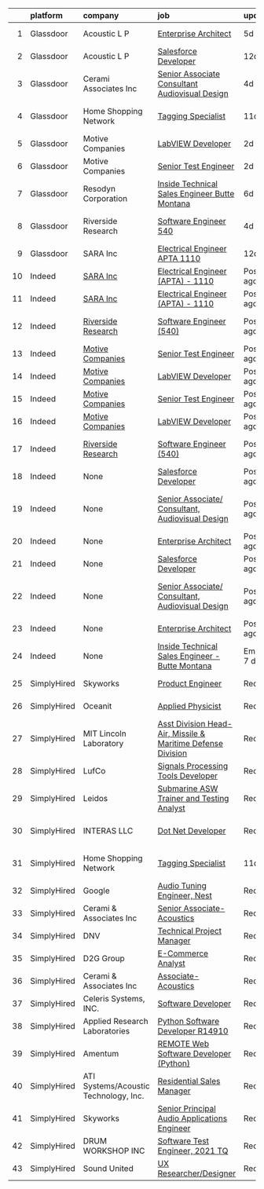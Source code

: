 

|    | platform    | company                                                             | job                                                                                                                                                                                                                                                                                                                                                                                                                                                                                                                                                                                                                                                                                                                                                                                                                                                                                                                      | update_time               | location                              |
|---:|:------------|:--------------------------------------------------------------------|:-------------------------------------------------------------------------------------------------------------------------------------------------------------------------------------------------------------------------------------------------------------------------------------------------------------------------------------------------------------------------------------------------------------------------------------------------------------------------------------------------------------------------------------------------------------------------------------------------------------------------------------------------------------------------------------------------------------------------------------------------------------------------------------------------------------------------------------------------------------------------------------------------------------------------|:--------------------------|:--------------------------------------|
|  1 | Glassdoor   | Acoustic  L P                                                       | [Enterprise Architect](https://www.glassdoor.com/partner/jobListing.htm?pos=106&ao=1136043&s=58&guid=0000017e23dd25db9acb335321c24fc2&src=GD_JOB_AD&t=SR&vt=w&cs=1_c1692999&cb=1641279203201&jobListingId=1007534420460&jrtk=3-0-1fohtq9mt269v001-1fohtq9n92slh000-487a49d69d6a910e-)                                                                                                                                                                                                                                                                                                                                                                                                                                                                                                                                                                                                                                    | 5d                        | Atlanta, GA                           |
|  2 | Glassdoor   | Acoustic  L P                                                       | [Salesforce Developer](https://www.glassdoor.com/partner/jobListing.htm?pos=108&ao=1136043&s=58&guid=0000017e23dd25db9acb335321c24fc2&src=GD_JOB_AD&t=SR&vt=w&cs=1_3ac5027b&cb=1641279203201&jobListingId=1007524608682&jrtk=3-0-1fohtq9mt269v001-1fohtq9n92slh000-af4ffd1a73c362e2-)                                                                                                                                                                                                                                                                                                                                                                                                                                                                                                                                                                                                                                    | 12d                       | Atlanta, GA                           |
|  3 | Glassdoor   | Cerami   Associates Inc                                             | [Senior Associate  Consultant  Audiovisual Design](https://www.glassdoor.com/partner/jobListing.htm?pos=105&ao=1136043&s=58&guid=0000017e23dd25db9acb335321c24fc2&src=GD_JOB_AD&t=SR&vt=w&ea=1&cs=1_994688a0&cb=1641279203201&jobListingId=1007534942478&jrtk=3-0-1fohtq9mt269v001-1fohtq9n92slh000-e678d5e5359bfe92-)                                                                                                                                                                                                                                                                                                                                                                                                                                                                                                                                                                                                   | 4d                        | New York, NY                          |
|  4 | Glassdoor   | Home Shopping Network                                               | [Tagging Specialist](https://www.glassdoor.com/partner/jobListing.htm?pos=101&ao=1110586&s=58&guid=0000017e23dd25db9acb335321c24fc2&src=GD_JOB_AD&t=SR&vt=w&cs=1_1e34f3a1&cb=1641279203200&jobListingId=1007525147072&cpc=3BA4CE39D5B5DEF5&jrtk=3-0-1fohtq9mt269v001-1fohtq9n92slh000-48a1508b1631b302--6NYlbfkN0BYr7dwEXCdhG3t-sSvbIuYshF1gTRsO_m2T9chwVZfFz3YEsOHKqSwpv8xMvHdxJTGGhLa9lpYPwj0idMdzvSdKqqvlv_CH6rzzJ3vbK-P1Ayz0szdtVKqHIZPCXGEGccBKR_It2nLP1ORZ_58sjLARFNiXJ8pzt2rarlOfmrTYVw_pSUx_21ShMBpcIdSBxVsF1V1oG8oQvySlqB48T4rw-GsnfN1Sjxrbt9cbLCoK79nPjBgT4ss48yVdyuOVSzRaCC7Ou3o-bV-ay_9MocFynYKeoFUJTxisTlvCuJudixhWxmxK3gmXErue72hBmRB5eh22EVmtKoTUA83gCH7P5GXFB6UwycsAbnWItbUzybeT0Gw6RxmiHak49jG9s2uD78A4Glnn8u3VCgYo2rU7b3V4YTiZV0%3D)                                                                                                                                                                   | 11d                       | West Chester, PA                      |
|  5 | Glassdoor   | Motive Companies                                                    | [LabVIEW Developer](https://www.glassdoor.com/partner/jobListing.htm?pos=104&ao=1136043&s=58&guid=0000017e23dd25db9acb335321c24fc2&src=GD_JOB_AD&t=SR&vt=w&ea=1&cs=1_bbb4ee2c&cb=1641279203200&jobListingId=1007537681475&jrtk=3-0-1fohtq9mt269v001-1fohtq9n92slh000-e0c043a7954a6a8c-)                                                                                                                                                                                                                                                                                                                                                                                                                                                                                                                                                                                                                                  | 2d                        | Long Beach, CA                        |
|  6 | Glassdoor   | Motive Companies                                                    | [Senior Test Engineer](https://www.glassdoor.com/partner/jobListing.htm?pos=107&ao=1136043&s=58&guid=0000017e23dd25db9acb335321c24fc2&src=GD_JOB_AD&t=SR&vt=w&ea=1&cs=1_03c9bd70&cb=1641279203201&jobListingId=1007537681491&jrtk=3-0-1fohtq9mt269v001-1fohtq9n92slh000-f0422b4079d68151-)                                                                                                                                                                                                                                                                                                                                                                                                                                                                                                                                                                                                                               | 2d                        | Long Beach, CA                        |
|  7 | Glassdoor   | Resodyn Corporation                                                 | [Inside Technical Sales Engineer   Butte Montana](https://www.glassdoor.com/partner/jobListing.htm?pos=109&ao=1110586&s=58&guid=0000017e23dd25db9acb335321c24fc2&src=GD_JOB_AD&t=SR&vt=w&ea=1&cs=1_bf9659e9&cb=1641279203202&jobListingId=1007532648823&cpc=3BA4CE39D5B5DEF5&jrtk=3-0-1fohtq9mt269v001-1fohtq9n92slh000-5ef03b6451718e4b--6NYlbfkN0C0w0Hs4K-FXB-op-AEaD4F38yU7_A8mJekhK3sBcHv1-WVzNdV1zlHPYf3A5hskYD9KSujo9Z1zpC7iYriLtKiDngAhJlZaigDutiCKUcxfwgmGMn88fTV4_EEdgNMdiIR36MzU9ejvYGf2inhkWpmRvSpGbyPjdzZc9PvAsgUwW5Sp0k9rvVl3ACVRyBqJY2HZWauq9YQvTv6PB2M42AqtDhGtHk3NBnJNHeN9echtqOHWVd0BMJLEQFsGRiguMZpKZF7xyySvfgCeHM-kY-_dqOkY_N6_H3sY72C0oBlIESLiJNLiegiaiS7ofTC96CCZSnsQUhYGM15sZ9Kcr4pDL6r6IcSlW7lw5Qv_8v07VfgIpfTB8vwLNrX18kSsCh5_cdYYxohyTtjAniDOE-7yWCwMmDYbBwlz6HAU3woPw0fE9umSNtt9QMMT6fB2yVMjwOVgo5neXceR-l3qG5sEnQ60coGUECbguOq4-NV3O6AfpeZLYTCSvbHcjB4Ai-M8ZrbtWx9oY_Ks7XW1ZP2Hjevf7Uxgaw%3D) | 6d                        | United States                         |
|  8 | Glassdoor   | Riverside Research                                                  | [Software Engineer  540 ](https://www.glassdoor.com/partner/jobListing.htm?pos=102&ao=1136043&s=58&guid=0000017e23dd25db9acb335321c24fc2&src=GD_JOB_AD&t=SR&vt=w&ea=1&cs=1_d901ea9f&cb=1641279203200&jobListingId=1007534909620&jrtk=3-0-1fohtq9mt269v001-1fohtq9n92slh000-0d1f3b0d6b3b2bf9-)                                                                                                                                                                                                                                                                                                                                                                                                                                                                                                                                                                                                                            | 4d                        | Wright Patterson AFB, OH              |
|  9 | Glassdoor   | SARA Inc                                                            | [Electrical Engineer  APTA    1110](https://www.glassdoor.com/partner/jobListing.htm?pos=103&ao=1136043&s=58&guid=0000017e23dd25db9acb335321c24fc2&src=GD_JOB_AD&t=SR&vt=w&ea=1&cs=1_c5fafe26&cb=1641279203200&jobListingId=1007524177286&jrtk=3-0-1fohtq9mt269v001-1fohtq9n92slh000-db398a8041e26548-)                                                                                                                                                                                                                                                                                                                                                                                                                                                                                                                                                                                                                  | 12d                       | Cypress, CA                           |
| 10 | Indeed      | [SARA Inc](https://www.indeed.com/cmp/Sara-Inc)                     | [Electrical Engineer (APTA) - 1110](https://www.indeed.com/company/SARA-Inc/jobs/Electrical-Engineer-db398a8041e26548?fccid=545833f11825ab18&vjs=3)                                                                                                                                                                                                                                                                                                                                                                                                                                                                                                                                                                                                                                                                                                                                                                      | Posted12 days ago         | Cypress, CA 90630                     |
| 11 | Indeed      | [SARA Inc](https://www.indeed.com/cmp/Sara-Inc)                     | [Electrical Engineer (APTA) - 1110](https://www.indeed.com/company/SARA-Inc/jobs/Electrical-Engineer-db398a8041e26548?fccid=545833f11825ab18&vjs=3)                                                                                                                                                                                                                                                                                                                                                                                                                                                                                                                                                                                                                                                                                                                                                                      | Posted12 days ago         | Cypress, CA 90630                     |
| 12 | Indeed      | [Riverside Research](https://www.indeed.com/cmp/Riverside-Research) | [Software Engineer (540)](https://www.indeed.com/company/Riverside-Research/jobs/Software-Engineer-0d1f3b0d6b3b2bf9?fccid=d81796328c01c258&vjs=3)                                                                                                                                                                                                                                                                                                                                                                                                                                                                                                                                                                                                                                                                                                                                                                        | Posted4 days ago          | Wright-Patterson AFB, OH              |
| 13 | Indeed      | [Motive Companies](https://www.indeed.com/cmp/Motive-Companies)     | [Senior Test Engineer](https://www.indeed.com/rc/clk?jk=f0422b4079d68151&fccid=c7f676be7d6eba00&vjs=3)                                                                                                                                                                                                                                                                                                                                                                                                                                                                                                                                                                                                                                                                                                                                                                                                                   | Posted2 days ago          | Long Beach, CA                        |
| 14 | Indeed      | [Motive Companies](https://www.indeed.com/cmp/Motive-Companies)     | [LabVIEW Developer](https://www.indeed.com/rc/clk?jk=e0c043a7954a6a8c&fccid=c7f676be7d6eba00&vjs=3)                                                                                                                                                                                                                                                                                                                                                                                                                                                                                                                                                                                                                                                                                                                                                                                                                      | Posted2 days ago          | Long Beach, CA                        |
| 15 | Indeed      | [Motive Companies](https://www.indeed.com/cmp/Motive-Companies)     | [Senior Test Engineer](https://www.indeed.com/rc/clk?jk=f0422b4079d68151&fccid=c7f676be7d6eba00&vjs=3)                                                                                                                                                                                                                                                                                                                                                                                                                                                                                                                                                                                                                                                                                                                                                                                                                   | Posted2 days ago          | Long Beach, CA                        |
| 16 | Indeed      | [Motive Companies](https://www.indeed.com/cmp/Motive-Companies)     | [LabVIEW Developer](https://www.indeed.com/rc/clk?jk=e0c043a7954a6a8c&fccid=c7f676be7d6eba00&vjs=3)                                                                                                                                                                                                                                                                                                                                                                                                                                                                                                                                                                                                                                                                                                                                                                                                                      | Posted2 days ago          | Long Beach, CA                        |
| 17 | Indeed      | [Riverside Research](https://www.indeed.com/cmp/Riverside-Research) | [Software Engineer (540)](https://www.indeed.com/company/Riverside-Research/jobs/Software-Engineer-0d1f3b0d6b3b2bf9?fccid=d81796328c01c258&vjs=3)                                                                                                                                                                                                                                                                                                                                                                                                                                                                                                                                                                                                                                                                                                                                                                        | Posted4 days ago          | Wright-Patterson AFB, OH              |
| 18 | Indeed      | None                                                                | [Salesforce Developer](https://www.indeed.com/rc/clk?jk=af4ffd1a73c362e2&fccid=a1a21b2550e7871e&vjs=3)                                                                                                                                                                                                                                                                                                                                                                                                                                                                                                                                                                                                                                                                                                                                                                                                                   | Posted12 days ago         | Atlanta, GA 30346                     |
| 19 | Indeed      | None                                                                | [Senior Associate/ Consultant, Audiovisual Design](https://www.indeed.com/rc/clk?jk=e678d5e5359bfe92&fccid=ee167795eb27358c&vjs=3)                                                                                                                                                                                                                                                                                                                                                                                                                                                                                                                                                                                                                                                                                                                                                                                       | Posted4 days ago          | New York, NY 10018 (Murray Hill area) |
| 20 | Indeed      | None                                                                | [Enterprise Architect](https://www.indeed.com/rc/clk?jk=487a49d69d6a910e&fccid=a1a21b2550e7871e&vjs=3)                                                                                                                                                                                                                                                                                                                                                                                                                                                                                                                                                                                                                                                                                                                                                                                                                   | Posted5 days ago          | Atlanta, GA 30346                     |
| 21 | Indeed      | None                                                                | [Salesforce Developer](https://www.indeed.com/rc/clk?jk=af4ffd1a73c362e2&fccid=a1a21b2550e7871e&vjs=3)                                                                                                                                                                                                                                                                                                                                                                                                                                                                                                                                                                                                                                                                                                                                                                                                                   | Posted12 days ago         | Atlanta, GA 30346                     |
| 22 | Indeed      | None                                                                | [Senior Associate/ Consultant, Audiovisual Design](https://www.indeed.com/rc/clk?jk=e678d5e5359bfe92&fccid=ee167795eb27358c&vjs=3)                                                                                                                                                                                                                                                                                                                                                                                                                                                                                                                                                                                                                                                                                                                                                                                       | Posted4 days ago          | New York, NY 10018 (Murray Hill area) |
| 23 | Indeed      | None                                                                | [Enterprise Architect](https://www.indeed.com/rc/clk?jk=487a49d69d6a910e&fccid=a1a21b2550e7871e&vjs=3)                                                                                                                                                                                                                                                                                                                                                                                                                                                                                                                                                                                                                                                                                                                                                                                                                   | Posted5 days ago          | Atlanta, GA 30346                     |
| 24 | Indeed      | None                                                                | [Inside Technical Sales Engineer - Butte Montana](https://www.indeed.com/pagead/clk?mo=r&ad=-6NYlbfkN0C0w0Hs4K-FXB-op-AEaD4F38yU7_A8mJekhK3sBcHv1-WVzNdV1zlHPYf3A5hskYD9KSujo9Z1zpC7iYriLtKiDngAhJlZaigDutiCKUcxfwgmGMn88fTV4_EEdgNMdiIR36MzU9ejvYGf2inhkWpmqurEEGePyrcdcUmTloJouo_RCGlCB26M9U4aM3OUdiC264mnfDNyLAVfw2NpHQ4Jx7fsn933Kaho0mMRfwlGleYmsPMoFJ7-CXseXcJnF0ZEeEih8mjZHmMgrjSuq6H9AnSh7ZquGguWZDXXl5euMC4B1x3dKxttYW05Vrf-j3-LgT3-k4gPBIw1hzMe1wpMIjfrev6zHGBp0jL11bf516kHVWmsTfHFICqZat49_Mdxb2cW4G9f6cck18h1Xdb4rr4GZEOctwD09Zh6nafXaE_ktP5WVu5uGjchKpRD5VXDeaNqOdLpTvnjmTVHwpK06hy1zXms6atDZ-nYl82UjB-xj6aqxzvnbTEEYZHmJmHIlkrCYwBw0HxNzB9XJbII&p=7&fvj=1&vjs=3)                                                                                                                                                                                                                                            | EmployerActive 7 days ago | United States                         |
| 25 | SimplyHired | Skyworks                                                            | [Product Engineer](https://www.simplyhired.com/job/iJcpdVkM5oIdTiOYdWFU6h4xkGqPiTGhEAiReAORzys7rRfESsIoaw?q=acoustic+developer)                                                                                                                                                                                                                                                                                                                                                                                                                                                                                                                                                                                                                                                                                                                                                                                          | Recently                  | Beaverton, OR                         |
| 26 | SimplyHired | Oceanit                                                             | [Applied Physicist](https://www.simplyhired.com/job/SC41egP_8QyFJ2TcfIYTT4Ro-GHqkfBJAbQOFFOEQWQJmBNVUXYfNg?q=acoustic+developer)                                                                                                                                                                                                                                                                                                                                                                                                                                                                                                                                                                                                                                                                                                                                                                                         | Recently                  | Honolulu, HI                          |
| 27 | SimplyHired | MIT Lincoln Laboratory                                              | [Asst Division Head- Air, Missile & Maritime Defense Division](https://www.simplyhired.com/job/KFJegKFo9NMlubA8-OjItBhsBHKBRs9cxvNaiiVPCV25LS5KbTSJoQ?q=acoustic+developer)                                                                                                                                                                                                                                                                                                                                                                                                                                                                                                                                                                                                                                                                                                                                              | Recently                  | Lexington, MA                         |
| 28 | SimplyHired | LufCo                                                               | [Signals Processing Tools Developer](https://www.simplyhired.com/job/lptlVT2jD3nhyqkZB-Z0swqjZhzpY2fNTuLgkyeIOkfUU-y3hqBZ7A?q=acoustic+developer)                                                                                                                                                                                                                                                                                                                                                                                                                                                                                                                                                                                                                                                                                                                                                                        | Recently                  | Baltimore, MD                         |
| 29 | SimplyHired | Leidos                                                              | [Submarine ASW Trainer and Testing Analyst](https://www.simplyhired.com/job/hatuzFRjiRGHjXwaXRsiWxtjoC0LYY7rORMz_NZBobiYd-inhdochg?q=acoustic+developer)                                                                                                                                                                                                                                                                                                                                                                                                                                                                                                                                                                                                                                                                                                                                                                 | Recently                  | Bethesda, MD                          |
| 30 | SimplyHired | INTERAS LLC                                                         | [Dot Net Developer](https://www.simplyhired.com/job/F1Kh3CpNAKAFoxt11C8eX29HBY-FEMIQW41UU0UctYkTws8mDdOIeg?q=acoustic+developer)                                                                                                                                                                                                                                                                                                                                                                                                                                                                                                                                                                                                                                                                                                                                                                                         | Recently                  | Los Angeles, CA                       |
| 31 | SimplyHired | Home Shopping Network                                               | [Tagging Specialist](https://www.simplyhired.com/job/a_-LqltWqKk_L3R2hsB9HwGiLs-ed42D9wySQFw1a4a3y8TDkdbY0A?q=acoustic+developer)                                                                                                                                                                                                                                                                                                                                                                                                                                                                                                                                                                                                                                                                                                                                                                                        | 11d                       | West Chester, PA                      |
| 32 | SimplyHired | Google                                                              | [Audio Tuning Engineer, Nest](https://www.simplyhired.com/job/KtNlrp9999t6i-3vqa2cufPB4xEWi5hddN45Mbzr3MyGUq9xDdf8kA?q=acoustic+developer)                                                                                                                                                                                                                                                                                                                                                                                                                                                                                                                                                                                                                                                                                                                                                                               | Recently                  | San Diego, CA                         |
| 33 | SimplyHired | Cerami & Associates Inc                                             | [Senior Associate- Acoustics](https://www.simplyhired.com/job/Roa5OxUpwOOJAVYlXi9D841Z-pib0QfWcRszjSZCWqvgEAlnKwQ7hw?q=acoustic+developer)                                                                                                                                                                                                                                                                                                                                                                                                                                                                                                                                                                                                                                                                                                                                                                               | Recently                  | New York, NY                          |
| 34 | SimplyHired | DNV                                                                 | [Technical Project Manager](https://www.simplyhired.com/job/AHQndL0U_MovET83OMtBTolnvBbRg2dVN0b9KWa6quCtIv-RxMOOpQ?q=acoustic+developer)                                                                                                                                                                                                                                                                                                                                                                                                                                                                                                                                                                                                                                                                                                                                                                                 | Recently                  | Seattle, WA                           |
| 35 | SimplyHired | D2G Group                                                           | [E-Commerce Analyst](https://www.simplyhired.com/job/2aIlzGo9prT5m7qGrEhdYjY1bV8eM9aObqCEbDMc1Zstx8FET8sULA?q=acoustic+developer)                                                                                                                                                                                                                                                                                                                                                                                                                                                                                                                                                                                                                                                                                                                                                                                        | Recently                  | Fall River, MA                        |
| 36 | SimplyHired | Cerami & Associates Inc                                             | [Associate- Acoustics](https://www.simplyhired.com/job/C8RbvjyKtd5TAHJzjVkNAVIVxkNvXFk6STrGUv2ob7cSptA8tDlqxg?q=acoustic+developer)                                                                                                                                                                                                                                                                                                                                                                                                                                                                                                                                                                                                                                                                                                                                                                                      | Recently                  | New York, NY                          |
| 37 | SimplyHired | Celeris Systems, INC.                                               | [Software Developer](https://www.simplyhired.com/job/lOE342oK1_r8Yz5QU1xlRo16oP_kC5z643KqM5DUD-kK7il5_YnbMg?q=acoustic+developer)                                                                                                                                                                                                                                                                                                                                                                                                                                                                                                                                                                                                                                                                                                                                                                                        | Recently                  | Keyport, WA                           |
| 38 | SimplyHired | Applied Research Laboratories                                       | [Python Software Developer R14910](https://www.simplyhired.com/job/WZP6tXUxFwxAIzZ402VaeK_auIgn9gdwn1jTZEiXbqSjLLFIpJI0BQ?q=acoustic+developer)                                                                                                                                                                                                                                                                                                                                                                                                                                                                                                                                                                                                                                                                                                                                                                          | Recently                  | Austin, TX                            |
| 39 | SimplyHired | Amentum                                                             | [REMOTE Web Software Developer (Python)](https://www.simplyhired.com/job/w-lnyKplSbsH2Qbwq_lpi_pvfNBGyNwwcNgFxyKoDPGwJC8VGBKbyw?q=acoustic+developer)                                                                                                                                                                                                                                                                                                                                                                                                                                                                                                                                                                                                                                                                                                                                                                    | Recently                  | Remote +1 location                    |
| 40 | SimplyHired | ATI Systems/Acoustic Technology, Inc.                               | [Residential Sales Manager](https://www.simplyhired.com/job/ItU3ACu3mcYO9LKEujIcFFDAWqHtUeLKkH51Mp-Wrj4M3QlPswR_Sg?q=acoustic+developer)                                                                                                                                                                                                                                                                                                                                                                                                                                                                                                                                                                                                                                                                                                                                                                                 | Recently                  | Boston, MA                            |
| 41 | SimplyHired | Skyworks                                                            | [Senior Principal Audio Applications Engineer](https://www.simplyhired.com/job/pArG57a1-BjXPybgX1xi04Hug6qLZn68LR2mmpUZ6FmLbUKi-L5ihQ?q=acoustic+developer)                                                                                                                                                                                                                                                                                                                                                                                                                                                                                                                                                                                                                                                                                                                                                              | Recently                  | Beaverton, OR                         |
| 42 | SimplyHired | DRUM WORKSHOP INC                                                   | [Software Test Engineer, 2021 TQ](https://www.simplyhired.com/job/h6kBYUQus3oOz5ixr-_u86wSrviNtuGpLAgEGjCXweSAGGfuuK78Fw?q=acoustic+developer)                                                                                                                                                                                                                                                                                                                                                                                                                                                                                                                                                                                                                                                                                                                                                                           | Recently                  | Remote                                |
| 43 | SimplyHired | Sound United                                                        | [UX Researcher/Designer](https://www.simplyhired.com/job/NaTlXseRedslIdrqhVAVc1nRFzCzxfYVAQzCzhtWWLcs5AEXf3iaPg?q=acoustic+developer)                                                                                                                                                                                                                                                                                                                                                                                                                                                                                                                                                                                                                                                                                                                                                                                    | Recently                  | Owings Mills, MD                      |